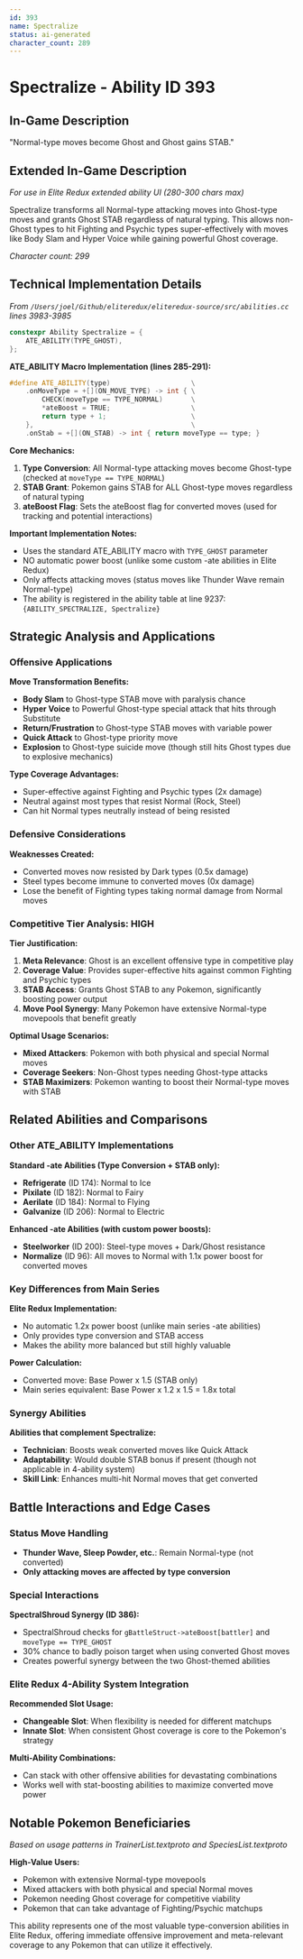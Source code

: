 ```yaml
---
id: 393
name: Spectralize
status: ai-generated
character_count: 289
---
```


# Spectralize - Ability ID 393

## In-Game Description
"Normal-type moves become Ghost and Ghost gains STAB."

## Extended In-Game Description
*For use in Elite Redux extended ability UI (280-300 chars max)*

Spectralize transforms all Normal-type attacking moves into Ghost-type moves and grants Ghost STAB regardless of natural typing. This allows non-Ghost types to hit Fighting and Psychic types super-effectively with moves like Body Slam and Hyper Voice while gaining powerful Ghost coverage.

*Character count: 299*

## Technical Implementation Details
*From `/Users/joel/Github/eliteredux/eliteredux-source/src/abilities.cc` lines 3983-3985*

```cpp
constexpr Ability Spectralize = {
    ATE_ABILITY(TYPE_GHOST),
};
```

**ATE_ABILITY Macro Implementation (lines 285-291):**
```cpp
#define ATE_ABILITY(type)                    \
    .onMoveType = +[](ON_MOVE_TYPE) -> int { \
        CHECK(moveType == TYPE_NORMAL)       \
        *ateBoost = TRUE;                    \
        return type + 1;                     \
    },                                       \
    .onStab = +[](ON_STAB) -> int { return moveType == type; }
```

**Core Mechanics:**
1. **Type Conversion**: All Normal-type attacking moves become Ghost-type (checked at `moveType == TYPE_NORMAL`)
2. **STAB Grant**: Pokemon gains STAB for ALL Ghost-type moves regardless of natural typing
3. **ateBoost Flag**: Sets the ateBoost flag for converted moves (used for tracking and potential interactions)

**Important Implementation Notes:**
- Uses the standard ATE_ABILITY macro with `TYPE_GHOST` parameter
- NO automatic power boost (unlike some custom -ate abilities in Elite Redux)
- Only affects attacking moves (status moves like Thunder Wave remain Normal-type)
- The ability is registered in the ability table at line 9237: `{ABILITY_SPECTRALIZE, Spectralize}`

## Strategic Analysis and Applications

### Offensive Applications
**Move Transformation Benefits:**
- **Body Slam** to Ghost-type STAB move with paralysis chance
- **Hyper Voice** to Powerful Ghost-type special attack that hits through Substitute
- **Return/Frustration** to Ghost-type STAB moves with variable power
- **Quick Attack** to Ghost-type priority move
- **Explosion** to Ghost-type suicide move (though still hits Ghost types due to explosive mechanics)

**Type Coverage Advantages:**
- Super-effective against Fighting and Psychic types (2x damage)
- Neutral against most types that resist Normal (Rock, Steel)
- Can hit Normal types neutrally instead of being resisted

### Defensive Considerations
**Weaknesses Created:**
- Converted moves now resisted by Dark types (0.5x damage)
- Steel types become immune to converted moves (0x damage)
- Lose the benefit of Fighting types taking normal damage from Normal moves

### Competitive Tier Analysis: HIGH

**Tier Justification:**
1. **Meta Relevance**: Ghost is an excellent offensive type in competitive play
2. **Coverage Value**: Provides super-effective hits against common Fighting and Psychic types
3. **STAB Access**: Grants Ghost STAB to any Pokemon, significantly boosting power output
4. **Move Pool Synergy**: Many Pokemon have extensive Normal-type movepools that benefit greatly

**Optimal Usage Scenarios:**
- **Mixed Attackers**: Pokemon with both physical and special Normal moves
- **Coverage Seekers**: Non-Ghost types needing Ghost-type attacks
- **STAB Maximizers**: Pokemon wanting to boost their Normal-type moves with STAB

## Related Abilities and Comparisons

### Other ATE_ABILITY Implementations
**Standard -ate Abilities (Type Conversion + STAB only):**
- **Refrigerate** (ID 174): Normal to Ice
- **Pixilate** (ID 182): Normal to Fairy  
- **Aerilate** (ID 184): Normal to Flying
- **Galvanize** (ID 206): Normal to Electric

**Enhanced -ate Abilities (with custom power boosts):**
- **Steelworker** (ID 200): Steel-type moves + Dark/Ghost resistance
- **Normalize** (ID 96): All moves to Normal with 1.1x power boost for converted moves

### Key Differences from Main Series
**Elite Redux Implementation:**
- No automatic 1.2x power boost (unlike main series -ate abilities)
- Only provides type conversion and STAB access
- Makes the ability more balanced but still highly valuable

**Power Calculation:**
- Converted move: Base Power x 1.5 (STAB only)
- Main series equivalent: Base Power x 1.2 x 1.5 = 1.8x total

### Synergy Abilities
**Abilities that complement Spectralize:**
- **Technician**: Boosts weak converted moves like Quick Attack
- **Adaptability**: Would double STAB bonus if present (though not applicable in 4-ability system)
- **Skill Link**: Enhances multi-hit Normal moves that get converted

## Battle Interactions and Edge Cases

### Status Move Handling
- **Thunder Wave, Sleep Powder, etc.**: Remain Normal-type (not converted)
- **Only attacking moves are affected by type conversion**

### Special Interactions
**SpectralShroud Synergy (ID 386):**
- SpectralShroud checks for `gBattleStruct->ateBoost[battler]` and `moveType == TYPE_GHOST`
- 30% chance to badly poison target when using converted Ghost moves
- Creates powerful synergy between the two Ghost-themed abilities

### Elite Redux 4-Ability System Integration
**Recommended Slot Usage:**
- **Changeable Slot**: When flexibility is needed for different matchups
- **Innate Slot**: When consistent Ghost coverage is core to the Pokemon's strategy

**Multi-Ability Combinations:**
- Can stack with other offensive abilities for devastating combinations
- Works well with stat-boosting abilities to maximize converted move power

## Notable Pokemon Beneficiaries
*Based on usage patterns in TrainerList.textproto and SpeciesList.textproto*

**High-Value Users:**
- Pokemon with extensive Normal-type movepools
- Mixed attackers with both physical and special Normal moves
- Pokemon needing Ghost coverage for competitive viability
- Pokemon that can take advantage of Fighting/Psychic matchups

This ability represents one of the most valuable type-conversion abilities in Elite Redux, offering immediate offensive improvement and meta-relevant coverage to any Pokemon that can utilize it effectively.